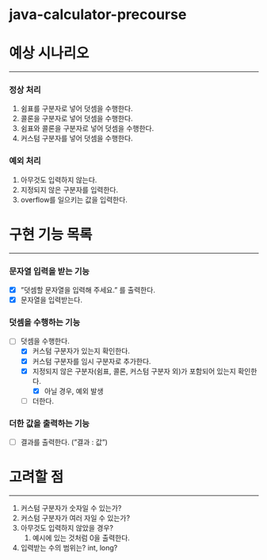 # java-calculator-precourse

# **예상 시나리오**

---

### 정상 처리

1. 쉼표를 구분자로 넣어 덧셈을 수행한다.
2. 콜론을 구분자로 넣어 덧셈을 수행한다.
3. 쉼표와 콜론을 구분자로 넣어 덧셈을 수행한다.
4. 커스텀 구분자를 넣어 덧셈을 수행한다.

### 예외 처리

1. 아무것도 입력하지 않는다.
2. 지정되지 않은 구분자를 입력한다.
3. overflow를 일으키는 값을 입력한다.

# **구현 기능 목록**

---

### 문자열 입력을 받는 기능

- [x]  ”덧셈할 문자열을 입력해 주세요.” 를 출력한다.
- [x]  문자열을 입력받는다.

### 덧셈을 수행하는 기능

- [ ]  덧셈을 수행한다.
    - [x]  커스텀 구분자가 있는지 확인한다. 
    - [x]  커스텀 구분자를 임시 구분자로 추가한다.
    - [x]  지정되지 않은 구분자(쉼표, 콜론, 커스텀 구분자 외)가 포함되어 있는지 확인한다.
        - [x]  아닐 경우, 예외 발생
    - [ ]  더한다.

### 더한 값을 출력하는 기능

- [ ]  결과를 출력한다. (”결과 : 값”)

# **고려할 점**

---

1. 커스텀 구분자가 숫자일 수 있는가?
2. 커스텀 구분자가 여러 자일 수 있는가?
3. 아무것도 입력하지 않았을 경우?
    1. 예시에 있는 것처럼 0을 출력한다.
4. 입력받는 수의 범위는? int, long?